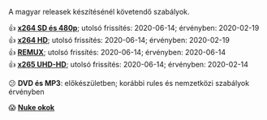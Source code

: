 A magyar releasek készítésénél követendő szabályok.

:+1: [**x264 SD és 480p**](https://github.com/encoding-hun/rules-and-standards/blob/master/series-and-movies-x264-sd-and-480p.md); utolsó frissítés: 2020-06-14; érvényben: 2020-02-19<br />
:+1: [**x264 HD**](https://github.com/encoding-hun/rules-and-standards/blob/master/series-and-movies-x264-hd.md); utolsó frissítés: 2020-06-14; érvényben: 2020-02-19<br />
:+1: [**REMUX**](https://github.com/encoding-hun/rules-and-standards/blob/master/series-and-movies-remux.md); utolsó frissítés: 2020-06-14; érvényben: 2020-06-14<br />
:+1: [**x265 UHD-HD**](https://github.com/encoding-hun/rules-and-standards/blob/master/series-and-movies-x265-hd-uhd.md); utolsó frissítés: 2020-06-14; érvényben: 2020-02-14<br />


:confused: **DVD és MP3**: előkészületben; korábbi rules és nemzetközi szabályok érvényben


:scream: [**Nuke okok**](https://github.com/encoding-hun/rules-and-standards/blob/master/nuke_reasons_movies.md)
